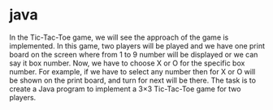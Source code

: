 # java
In the Tic-Tac-Toe game, we will see the approach of the game is implemented. In this game, two players will be played and we have one print board on the screen where from 1 to 9 number will be displayed or we can say it box number. Now, we have to choose X or O for the specific box number. For example, if we have to select any number then for X or O will be shown on the print board, and turn for next will be there. The task is to create a Java program to implement a 3×3 Tic-Tac-Toe game for two players.
